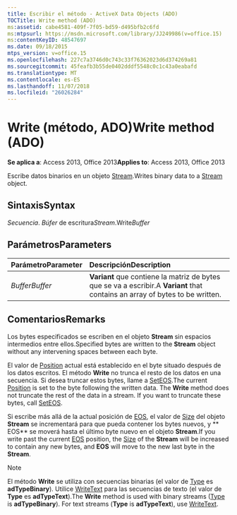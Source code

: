 ```yaml
---
title: Escribir el método - ActiveX Data Objects (ADO)
TOCTitle: Write method (ADO)
ms:assetid: cabe4581-409f-7f05-bd59-d495bfb2c6fd
ms:mtpsurl: https://msdn.microsoft.com/library/JJ249986(v=office.15)
ms:contentKeyID: 48547697
ms.date: 09/18/2015
mtps_version: v=office.15
ms.openlocfilehash: 227c7a3746d0c743c33f76362023d6d374269a81
ms.sourcegitcommit: 45feafb3b55de0402dddf5548c0c1c43a0eabafd
ms.translationtype: MT
ms.contentlocale: es-ES
ms.lasthandoff: 11/07/2018
ms.locfileid: "26026284"
---
```

# <a name="write-method-ado"></a><span data-ttu-id="1700d-102">Write (método, ADO)</span><span class="sxs-lookup"><span data-stu-id="1700d-102">Write method (ADO)</span></span>

<span data-ttu-id="1700d-103">**Se aplica a**: Access 2013, Office 2013</span><span class="sxs-lookup"><span data-stu-id="1700d-103">**Applies to**: Access 2013, Office 2013</span></span>

<span data-ttu-id="1700d-104">Escribe datos binarios en un objeto [Stream](stream-object-ado.md).</span><span class="sxs-lookup"><span data-stu-id="1700d-104">Writes binary data to a [Stream](stream-object-ado.md) object.</span></span>

## <a name="syntax"></a><span data-ttu-id="1700d-105">Sintaxis</span><span class="sxs-lookup"><span data-stu-id="1700d-105">Syntax</span></span>

<span data-ttu-id="1700d-106">*Secuencia*. *Búfer* de escritura</span><span class="sxs-lookup"><span data-stu-id="1700d-106">*Stream*.Write*Buffer*</span></span>

## <a name="parameters"></a><span data-ttu-id="1700d-107">Parámetros</span><span class="sxs-lookup"><span data-stu-id="1700d-107">Parameters</span></span>

|<span data-ttu-id="1700d-108">Parámetro</span><span class="sxs-lookup"><span data-stu-id="1700d-108">Parameter</span></span>|<span data-ttu-id="1700d-109">Descripción</span><span class="sxs-lookup"><span data-stu-id="1700d-109">Description</span></span>|
|:--------|:----------|
|<span data-ttu-id="1700d-110">*Buffer*</span><span class="sxs-lookup"><span data-stu-id="1700d-110">*Buffer*</span></span> |<span data-ttu-id="1700d-111">**Variant** que contiene la matriz de bytes que se va a escribir.</span><span class="sxs-lookup"><span data-stu-id="1700d-111">A **Variant** that contains an array of bytes to be written.</span></span>|

## <a name="remarks"></a><span data-ttu-id="1700d-112">Comentarios</span><span class="sxs-lookup"><span data-stu-id="1700d-112">Remarks</span></span>

<span data-ttu-id="1700d-113">Los bytes especificados se escriben en el objeto **Stream** sin espacios intermedios entre ellos.</span><span class="sxs-lookup"><span data-stu-id="1700d-113">Specified bytes are written to the **Stream** object without any intervening spaces between each byte.</span></span>

<span data-ttu-id="1700d-p101">El valor de [Position](position-property-ado.md) actual está establecido en el byte situado después de los datos escritos. El método **Write** no trunca el resto de los datos en una secuencia. Si desea truncar estos bytes, llame a [SetEOS](seteos-method-ado.md).</span><span class="sxs-lookup"><span data-stu-id="1700d-p101">The current [Position](position-property-ado.md) is set to the byte following the written data. The **Write** method does not truncate the rest of the data in a stream. If you want to truncate these bytes, call [SetEOS](seteos-method-ado.md).</span></span>

<span data-ttu-id="1700d-117">Si escribe más allá de la actual posición de [EOS](eos-property-ado.md), el valor de [Size](https://docs.microsoft.com/office/vba/access/concepts/miscellaneous/size-property-ado-stream) del objeto **Stream** se incrementará para que pueda contener los bytes nuevos, y \*\* EOS\*\* se moverá hasta el último byte nuevo en el objeto **Stream**.</span><span class="sxs-lookup"><span data-stu-id="1700d-117">If you write past the current [EOS](eos-property-ado.md) position, the [Size](https://docs.microsoft.com/office/vba/access/concepts/miscellaneous/size-property-ado-stream) of the **Stream** will be increased to contain any new bytes, and **EOS** will move to the new last byte in the **Stream**.</span></span>

> [!NOTE]
> <span data-ttu-id="1700d-p102">El método **Write** se utiliza con secuencias binarias (el valor de [Type](type-property-ado-stream.md) es **adTypeBinary**). Utilice [WriteText](writetext-method-ado.md) para las secuencias de texto (el valor de **Type** es **adTypeText**).</span><span class="sxs-lookup"><span data-stu-id="1700d-p102">The **Write** method is used with binary streams ([Type](type-property-ado-stream.md) is **adTypeBinary**). For text streams (**Type** is **adTypeText**), use [WriteText](writetext-method-ado.md).</span></span>

